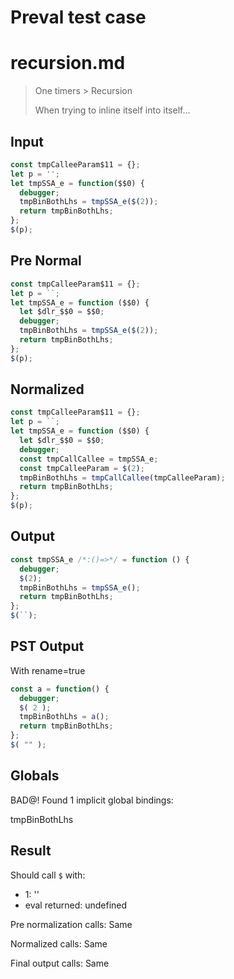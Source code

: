 # Preval test case

# recursion.md

> One timers > Recursion
>
> When trying to inline itself into itself...

## Input

`````js filename=intro
const tmpCalleeParam$11 = {};
let p = '';
let tmpSSA_e = function($$0) {
  debugger;
  tmpBinBothLhs = tmpSSA_e($(2));
  return tmpBinBothLhs;
};
$(p);
`````

## Pre Normal


`````js filename=intro
const tmpCalleeParam$11 = {};
let p = ``;
let tmpSSA_e = function ($$0) {
  let $dlr_$$0 = $$0;
  debugger;
  tmpBinBothLhs = tmpSSA_e($(2));
  return tmpBinBothLhs;
};
$(p);
`````

## Normalized


`````js filename=intro
const tmpCalleeParam$11 = {};
let p = ``;
let tmpSSA_e = function ($$0) {
  let $dlr_$$0 = $$0;
  debugger;
  const tmpCallCallee = tmpSSA_e;
  const tmpCalleeParam = $(2);
  tmpBinBothLhs = tmpCallCallee(tmpCalleeParam);
  return tmpBinBothLhs;
};
$(p);
`````

## Output


`````js filename=intro
const tmpSSA_e /*:()=>*/ = function () {
  debugger;
  $(2);
  tmpBinBothLhs = tmpSSA_e();
  return tmpBinBothLhs;
};
$(``);
`````

## PST Output

With rename=true

`````js filename=intro
const a = function() {
  debugger;
  $( 2 );
  tmpBinBothLhs = a();
  return tmpBinBothLhs;
};
$( "" );
`````

## Globals

BAD@! Found 1 implicit global bindings:

tmpBinBothLhs

## Result

Should call `$` with:
 - 1: ''
 - eval returned: undefined

Pre normalization calls: Same

Normalized calls: Same

Final output calls: Same
